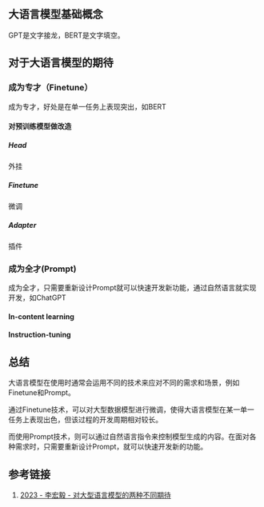 ## 大语言模型基础概念


GPT是文字接龙，BERT是文字填空。


## 对于大语言模型的期待

### 成为专才（Finetune）

成为专才，好处是在单一任务上表现突出，如BERT

#### 对预训练模型做改造

##### Head

外挂

##### Finetune

微调

##### Adapter

插件


### 成为全才(Prompt)

成为全才，只需要重新设计Prompt就可以快速开发新功能，通过自然语言就实现开发，如ChatGPT

#### In-content learning



#### Instruction-tuning



## 总结
大语言模型在使用时通常会运用不同的技术来应对不同的需求和场景，例如Finetune和Prompt。

通过Finetune技术，可以对大型数据模型进行微调，使得大语言模型在某一单一任务上表现出色，但该过程的开发周期相对较长。

而使用Prompt技术，则可以通过自然语言指令来控制模型生成的内容。在面对各种需求时，只需要重新设计Prompt，就可以快速开发新的功能。

## 参考链接
1. [2023 - 李宏毅 - 对大型语言模型的两种不同期待](https://www.bilibili.com/video/BV1hv4y1G7M2)